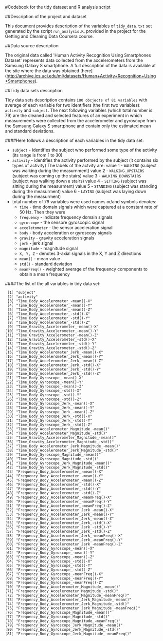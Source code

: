 #Codebook for the tidy dataset and R analysis script

##Description of the project and dataset

This document provides description of the variables of `tidy_data.txt` set generated by the script `run_analysis.R`, provided in the project for the Getting and Cleaning Data Coursera course.

##Data source description

The original data called 'Human Activity Recognition Using Smartphones Dataset' represents data collected from the accelerometers from the Samsung Galaxy S smartphone. A full description of the data is available at the site where the 
data was obtained [here] (http://archive.ics.uci.edu/ml/datasets/Human+Activity+Recognition+Using+Smartphones).

##Tidy data sets description

Tidy data sets description contains `180 obcjects of 81 variables` with average of each variable for two identifiers (the first two variables): `activity` and `subject`. The next following variables (which total number is 79) are the cleaned and selected features of an experiment in which measurements were collected from the accelerometer and gyroscope from the Samsung Galaxy S smartphone and contain only the estimated mean and standard deviations.

####Here follows a description of each variables in the tidy data set:
* `subject` - identifies the subject who performed some type of the activity (its range is from 1 to 30)
* `activity` - identifies the activity performed by the subject (it contains six types of activity)
The labels of the actvity are:
	value 1 - `WALKING` (subject was walking during the measurnment)
	value 2 - `WALKING_UPSTAIRS` (subject was coming up the stairs)
	value 3 - `WALKING_DOWNSTAIRS` (subject was walking down a stairs)
	value 4 - `SITTING` (subject was sitting during the measurment)
	value 5 - `STANDING` (subject was standing during the measurment)
	value 6 - `LAYING` (subject was laying down during the measurment)
* total number of 79 variables were used names or/and symbols denotes:
	- `time` - time domain signals which were captured at a constant rate of 	50 Hz. Then they were 
	- `frequency` - indicate frequency domain signals
	- `gyroscope` - the sensore gyroscopic signal
	- `acceletometer` - the sensor acceleration signal 
	- `body` - body acceleration or gyroscopy signals
	- `gravity` - gravity acceleration signals
	- `jerk` - jerk signal
	- `magnitude` - magnitude signal
	- `X, Y, Z` - denotes 3-axial signals in the X, Y and Z directions
	- `mean()` - mean value
	- `std()` - standard deviation
	- `meanFreq()` - weighted average of the frequency components to obtain a mean frequency

####The list of the all variables in tidy data set:

```
 [1] "subject"                                                
 [2] "activity"                                               
 [3] "Time_Body_Accelerometer_-mean()-X"                      
 [4] "Time_Body_Accelerometer_-mean()-Y"                      
 [5] "Time_Body_Accelerometer_-mean()-Z"                      
 [6] "Time_Body_Accelerometer_-std()-X"                       
 [7] "Time_Body_Accelerometer_-std()-Y"                       
 [8] "Time_Body_Accelerometer_-std()-Z"                       
 [9] "Time_Gravity_Accelerometer_-mean()-X"                   
[10] "Time_Gravity_Accelerometer_-mean()-Y"                   
[11] "Time_Gravity_Accelerometer_-mean()-Z"                   
[12] "Time_Gravity_Accelerometer_-std()-X"                    
[13] "Time_Gravity_Accelerometer_-std()-Y"                    
[14] "Time_Gravity_Accelerometer_-std()-Z"                    
[15] "Time_Body_Accelerometer_Jerk_-mean()-X"                 
[16] "Time_Body_Accelerometer_Jerk_-mean()-Y"                 
[17] "Time_Body_Accelerometer_Jerk_-mean()-Z"                 
[18] "Time_Body_Accelerometer_Jerk_-std()-X"                  
[19] "Time_Body_Accelerometer_Jerk_-std()-Y"                  
[20] "Time_Body_Accelerometer_Jerk_-std()-Z"                  
[21] "Time_Body_Gyroscope_-mean()-X"                          
[22] "Time_Body_Gyroscope_-mean()-Y"                          
[23] "Time_Body_Gyroscope_-mean()-Z"                          
[24] "Time_Body_Gyroscope_-std()-X"                           
[25] "Time_Body_Gyroscope_-std()-Y"                           
[26] "Time_Body_Gyroscope_-std()-Z"                           
[27] "Time_Body_Gyroscope_Jerk_-mean()-X"                     
[28] "Time_Body_Gyroscope_Jerk_-mean()-Y"                     
[29] "Time_Body_Gyroscope_Jerk_-mean()-Z"                     
[30] "Time_Body_Gyroscope_Jerk_-std()-X"                      
[31] "Time_Body_Gyroscope_Jerk_-std()-Y"                      
[32] "Time_Body_Gyroscope_Jerk_-std()-Z"                      
[33] "Time_Body_Accelerometer_Magnitude_-mean()"              
[34] "Time_Body_Accelerometer_Magnitude_-std()"               
[35] "Time_Gravity_Accelerometer_Magnitude_-mean()"           
[36] "Time_Gravity_Accelerometer_Magnitude_-std()"            
[37] "Time_Body_Accelerometer_Jerk_Magnitude_-mean()"         
[38] "Time_Body_Accelerometer_Jerk_Magnitude_-std()"          
[39] "Time_Body_Gyroscope_Magnitude_-mean()"                  
[40] "Time_Body_Gyroscope_Magnitude_-std()"                   
[41] "Time_Body_Gyroscope_Jerk_Magnitude_-mean()"             
[42] "Time_Body_Gyroscope_Jerk_Magnitude_-std()"              
[43] "Frequency_Body_Accelerometer_-mean()-X"                 
[44] "Frequency_Body_Accelerometer_-mean()-Y"                 
[45] "Frequency_Body_Accelerometer_-mean()-Z"                 
[46] "Frequency_Body_Accelerometer_-std()-X"                  
[47] "Frequency_Body_Accelerometer_-std()-Y"                  
[48] "Frequency_Body_Accelerometer_-std()-Z"                  
[49] "Frequency_Body_Accelerometer_-meanFreq()-X"             
[50] "Frequency_Body_Accelerometer_-meanFreq()-Y"             
[51] "Frequency_Body_Accelerometer_-meanFreq()-Z"             
[52] "Frequency_Body_Accelerometer_Jerk_-mean()-X"            
[53] "Frequency_Body_Accelerometer_Jerk_-mean()-Y"            
[54] "Frequency_Body_Accelerometer_Jerk_-mean()-Z"            
[55] "Frequency_Body_Accelerometer_Jerk_-std()-X"             
[56] "Frequency_Body_Accelerometer_Jerk_-std()-Y"             
[57] "Frequency_Body_Accelerometer_Jerk_-std()-Z"             
[58] "Frequency_Body_Accelerometer_Jerk_-meanFreq()-X"        
[59] "Frequency_Body_Accelerometer_Jerk_-meanFreq()-Y"        
[60] "Frequency_Body_Accelerometer_Jerk_-meanFreq()-Z"        
[61] "Frequency_Body_Gyroscope_-mean()-X"                     
[62] "Frequency_Body_Gyroscope_-mean()-Y"                     
[63] "Frequency_Body_Gyroscope_-mean()-Z"                     
[64] "Frequency_Body_Gyroscope_-std()-X"                      
[65] "Frequency_Body_Gyroscope_-std()-Y"                      
[66] "Frequency_Body_Gyroscope_-std()-Z"                      
[67] "Frequency_Body_Gyroscope_-meanFreq()-X"                 
[68] "Frequency_Body_Gyroscope_-meanFreq()-Y"                 
[69] "Frequency_Body_Gyroscope_-meanFreq()-Z"                 
[70] "Frequency_Body_Accelerometer_Magnitude_-mean()"         
[71] "Frequency_Body_Accelerometer_Magnitude_-std()"          
[72] "Frequency_Body_Accelerometer_Magnitude_-meanFreq()"     
[73] "Frequency_Body_Accelerometer_Jerk_Magnitude_-mean()"    
[74] "Frequency_Body_Accelerometer_Jerk_Magnitude_-std()"     
[75] "Frequency_Body_Accelerometer_Jerk_Magnitude_-meanFreq()"
[76] "Frequency_Body_Gyroscope_Magnitude_-mean()"             
[77] "Frequency_Body_Gyroscope_Magnitude_-std()"              
[78] "Frequency_Body_Gyroscope_Magnitude_-meanFreq()"         
[79] "Frequency_Body_Gyroscope_Jerk_Magnitude_-mean()"        
[80] "Frequency_Body_Gyroscope_Jerk_Magnitude_-std()"         
[81] "Frequency_Body_Gyroscope_Jerk_Magnitude_-meanFreq()" 
```

